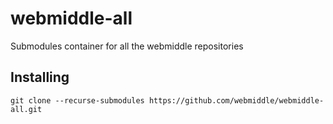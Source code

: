 # webmiddle-all
Submodules container for all the webmiddle repositories

## Installing

``
git clone --recurse-submodules https://github.com/webmiddle/webmiddle-all.git
``
